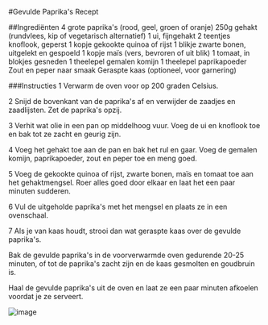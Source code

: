 #Gevulde Paprika's Recept

##Ingrediënten
4 grote paprika's (rood, geel, groen of oranje)
250g gehakt (rundvlees, kip of vegetarisch alternatief)
1 ui, fijngehakt
2 teentjes knoflook, geperst
1 kopje gekookte quinoa of rijst
1 blikje zwarte bonen, uitgelekt en gespoeld
1 kopje maïs (vers, bevroren of uit blik)
1 tomaat, in blokjes gesneden
1 theelepel gemalen komijn
1 theelepel paprikapoeder
Zout en peper naar smaak
Geraspte kaas (optioneel, voor garnering)

###Instructies
1 Verwarm de oven voor op 200 graden Celsius.

2 Snijd de bovenkant van de paprika's af en verwijder de zaadjes en zaadlijsten. Zet de paprika's opzij.

3 Verhit wat olie in een pan op middelhoog vuur. Voeg de ui en knoflook toe en bak tot ze zacht en geurig zijn.

4 Voeg het gehakt toe aan de pan en bak het rul en gaar. Voeg de gemalen komijn, paprikapoeder, zout en peper toe en meng goed.

5 Voeg de gekookte quinoa of rijst, zwarte bonen, maïs en tomaat toe aan het gehaktmengsel. Roer alles goed door elkaar en laat het een paar minuten sudderen.

6 Vul de uitgeholde paprika's met het mengsel en plaats ze in een ovenschaal.

7 Als je van kaas houdt, strooi dan wat geraspte kaas over de gevulde paprika's.

Bak de gevulde paprika's in de voorverwarmde oven gedurende 20-25 minuten, of tot de paprika's zacht zijn en de kaas gesmolten en goudbruin is.

Haal de gevulde paprika's uit de oven en laat ze een paar minuten afkoelen voordat je ze serveert.

![image](https://github.com/Matthijs2211/skil_markdown_les/assets/144898602/225cf4aa-1536-4a04-9a39-e406d7826791)
